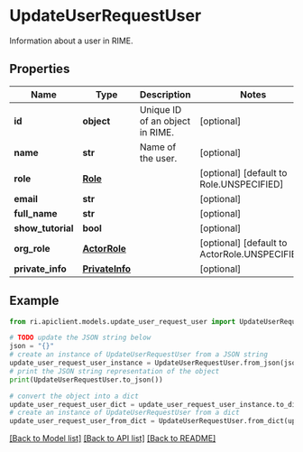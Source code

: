 # UpdateUserRequestUser

Information about a user in RIME.

## Properties

Name | Type | Description | Notes
------------ | ------------- | ------------- | -------------
**id** | **object** | Unique ID of an object in RIME. | [optional] 
**name** | **str** | Name of the user. | [optional] 
**role** | [**Role**](Role.md) |  | [optional] [default to Role.UNSPECIFIED]
**email** | **str** |  | [optional] 
**full_name** | **str** |  | [optional] 
**show_tutorial** | **bool** |  | [optional] 
**org_role** | [**ActorRole**](ActorRole.md) |  | [optional] [default to ActorRole.UNSPECIFIED]
**private_info** | [**PrivateInfo**](PrivateInfo.md) |  | [optional] 

## Example

```python
from ri.apiclient.models.update_user_request_user import UpdateUserRequestUser

# TODO update the JSON string below
json = "{}"
# create an instance of UpdateUserRequestUser from a JSON string
update_user_request_user_instance = UpdateUserRequestUser.from_json(json)
# print the JSON string representation of the object
print(UpdateUserRequestUser.to_json())

# convert the object into a dict
update_user_request_user_dict = update_user_request_user_instance.to_dict()
# create an instance of UpdateUserRequestUser from a dict
update_user_request_user_from_dict = UpdateUserRequestUser.from_dict(update_user_request_user_dict)
```
[[Back to Model list]](../README.md#documentation-for-models) [[Back to API list]](../README.md#documentation-for-api-endpoints) [[Back to README]](../README.md)

